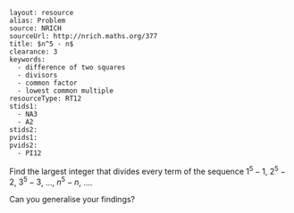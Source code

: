 ````
layout: resource
alias: Problem
source: NRICH
sourceUrl: http://nrich.maths.org/377
title: $n^5 - n$
clearance: 3
keywords:
  - difference of two squares
  - divisors
  - common factor
  - lowest common multiple
resourceType: RT12
stids1:
  - NA3
  - A2
stids2:
pvids1:
pvids2:
  - PI12

````

Find the largest integer that divides every term of the sequence $1^5-1$, $2^5-2$, $3^5-3$, ..., $n^5 - n$, ....

Can you generalise your findings?
